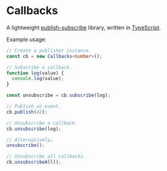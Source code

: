 # Callbacks

A lightweight [publish-subscribe](https://en.wikipedia.org/wiki/Publish%E2%80%93subscribe_pattern) library, written in [TypeScript](https://www.typescriptlang.org/).

Example usage:

```typescript
// Create a publisher instance.
const cb = new Callbacks<number>();

// Subscribe a callback.
function log(value) {
  console.log(value);
}

const unsubscribe = cb.subscribe(log);

// Publish an event.
cb.publish(42);

// Unsubscribe a callback.
cb.unsubscribe(log);

// Alternatively…
unsubscribe();

// Unsubscribe all callbacks.
cb.unsubscribeAll();
```
